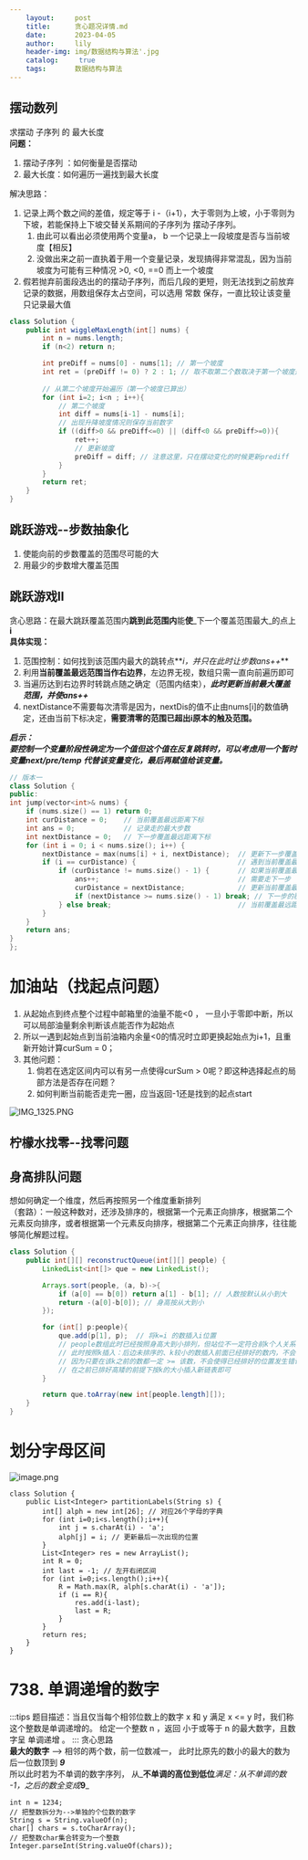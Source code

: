 ```yaml
---
    layout:     post
    title:      贪心题况详情.md
    date:       2023-04-05
    author:     lily
    header-img: img/数据结构与算法'.jpg
    catalog: 	 true
    tags:       数据结构与算法
---
```


<a name="l3hUI"></a>
## 摆动数列
求摆动 子序列 的 最大长度<br />**问题：**

1. 摆动子序列 ：如何衡量是否摆动
2. 最大长度：如何遍历一遍找到最大长度

解决思路：

1. 记录上两个数之间的差值，规定等于 i -（i+1），大于零则为上坡，小于零则为下坡，若能保持上下坡交替关系期间的子序列为  摆动子序列。
   1. 由此可以看出必须使用两个变量a， b 一个记录上一段坡度是否与当前坡度【相反】
   2. 没做出来之前一直执着于用一个变量记录，发现搞得非常混乱，因为当前坡度为可能有三种情况 >0,  <0,  ==0 而上一个坡度
2. 假若抛弃前面段选出的的摆动子序列，而后几段的更短，则无法找到之前放弃记录的数据，用数组保存太占空间，可以选用 常数 保存，一直比较让该变量只记录最大值
```java
class Solution {
    public int wiggleMaxLength(int[] nums) {
        int n = nums.length;
        if (n<2) return n;

        int preDiff = nums[0] - nums[1]; // 第一个坡度
        int ret = (preDiff != 0) ? 2 : 1; // 取不取第二个数取决于第一个坡度是否为0
        
        // 从第二个坡度开始遍历（第一个坡度已算出）
        for (int i=2; i<n ; i++){
            // 第二个坡度
            int diff = nums[i-1] - nums[i];
            // 出现升降坡度情况则保存当前数字
            if ((diff>0 && preDiff<=0) || (diff<0 && preDiff>=0)){
                ret++;
                // 更新坡度
                preDiff = diff; // 注意这里，只在摆动变化的时候更新prediff 
            }
        }
        return ret;
    }
}
```
<a name="yXjm1"></a>
## 跳跃游戏--步数抽象化

1. 使能向前的步数覆盖的范围尽可能的大
2. 用最少的步数增大覆盖范围
<a name="oRZbQ"></a>
## 跳跃游戏Ⅱ
贪心思路：在最大跳跃覆盖范围内**跳到此范围内**能**使**_下一个覆盖范围最大_的点上**i**<br />**具体实现：**

1. 范围控制：如何找到该范围内最大的跳转点**_i，并只在此时让步数ans++_**
2. 利用**当前覆盖最远范围当作右边界**，左边界无视，数组只需一直向前遍历即可
3. 当遍历达到右边界时转跳点随之确定（范围内结束），**_此时更新当前最大覆盖范围，并使ans++_**
4. nextDistance不需要每次清零是因为，nextDis的值不止由nums[i]的数值确定，还由当前下标决定，**需要清零的范围已超出i原本的触及范围。**

**_启示：_**<br />**_要控制一个变量阶段性确定为一个值但这个值在反复跳转时，可以考虑用一个暂时变量next/pre/temp 代替该变量变化，最后再赋值给该变量。_**
```cpp
// 版本一
class Solution {
public:
int jump(vector<int>& nums) {
    if (nums.size() == 1) return 0;
    int curDistance = 0;    // 当前覆盖最远距离下标
    int ans = 0;            // 记录走的最大步数
    int nextDistance = 0;   // 下一步覆盖最远距离下标
    for (int i = 0; i < nums.size(); i++) {
        nextDistance = max(nums[i] + i, nextDistance);  // 更新下一步覆盖最远距离下标
        if (i == curDistance) {                         // 遇到当前覆盖最远距离下标
            if (curDistance != nums.size() - 1) {       // 如果当前覆盖最远距离下标不是终点
                ans++;                                  // 需要走下一步
                curDistance = nextDistance;             // 更新当前覆盖最远距离下标（相当于加油了）
                if (nextDistance >= nums.size() - 1) break; // 下一步的覆盖范围已经可以达到终点，结束循环
            } else break;                               // 当前覆盖最远距离下标是集合终点，不用做ans++操作了，直接结束
        }
    }
    return ans;
}
};
```
<a name="S2n6D"></a>
# 加油站（找起点问题）

1. 从起始点到终点整个过程中邮箱里的油量不能<0 ， 一旦小于零即中断，所以可以局部油量剩余判断该点能否作为起始点
2. 所以一遇到起始点到当前油箱内余量<0的情况时立即更换起始点为i+1，且重新开始计算curSum = 0；
3. 其他问题：
   1. 倘若在选定区间内可以有另一点使得curSum > 0呢？即这种选择起点的局部方法是否存在问题？
   2. 如何判断当前能否走完一圈，应当返回-1还是找到的起点start

![IMG_1325.PNG](https://cdn.nlark.com/yuque/0/2023/png/1238904/1676513642569-4e832eeb-a9a3-4d96-918c-c70d02dbbbd6.png#averageHue=%23fefefe&clientId=uca334234-4546-4&from=paste&height=343&id=u583d1956&name=IMG_1325.PNG&originHeight=514&originWidth=1582&originalType=binary&ratio=1.5&rotation=0&showTitle=false&size=60649&status=done&style=none&taskId=uaa5daebf-bfa8-4193-a535-9c3c42f71cb&title=&width=1054.6666666666667)

<a name="LqhuC"></a>
## 柠檬水找零--找零问题

<a name="v0QjK"></a>
## 身高排队问题
想如何确定一个维度，然后再按照另一个维度重新排列<br />（套路）：一般这种数对，还涉及排序的，根据第一个元素正向排序，根据第二个元素反向排序，或者根据第一个元素反向排序，根据第二个元素正向排序，往往能够简化解题过程。
```java
class Solution {
    public int[][] reconstructQueue(int[][] people) {
        LinkedList<int[]> que = new LinkedList();

        Arrays.sort(people, (a, b)->{
            if (a[0] == b[0]) return a[1] - b[1]; // 人数按默认从小到大
            return -(a[0]-b[0]); // 身高按从大到小
        });

        for (int[] p:people){
            que.add(p[1], p);  // 将k=i 的数插入i位置
            // people数组此时已经按照身高大到小排列，但站位不一定符合前k个人关系
            // 此时按照k插入：后边未排序的、k较小的数插入前面已经排好的数内，不会有任何新问题
            // 因为只要在该k之前的数都一定 >= 该数，不会使得已经排好的位置发生错误，
            // 在之前已排好高矮的前提下按k的大小插入新链表即可
        }

        return que.toArray(new int[people.length][]);
    }
}
```
<a name="BIvnd"></a>
# 划分字母区间
![image.png](https://cdn.nlark.com/yuque/0/2023/png/1238904/1677513212232-a07dc4ee-ad15-495f-8472-4e264e10de73.png#averageHue=%23faf9f8&clientId=ue0d9ca06-79a9-4&from=paste&height=481&id=uffa55098&name=image.png&originHeight=722&originWidth=1104&originalType=binary&ratio=1.5&rotation=0&showTitle=false&size=90332&status=done&style=none&taskId=ua4e8b346-8bbf-488f-b9bd-c13352332c8&title=&width=736)
```
class Solution {
    public List<Integer> partitionLabels(String s) {
        int[] alph = new int[26]; // 对应26个字母的字典
        for (int i=0;i<s.length();i++){
            int j = s.charAt(i) - 'a';
            alph[j] = i; // 更新最后一次出现的位置
        }
        List<Integer> res = new ArrayList();
        int R = 0;
        int last = -1; // 左开右闭区间
        for (int i=0;i<s.length();i++){
            R = Math.max(R, alph[s.charAt(i) - 'a']);
            if (i == R){
                res.add(i-last);
                last = R;
            }
        }
        return res;
    }
}
```
<a name="jMsw5"></a>
# **738. 单调递增的数字**
:::tips
题目描述：当且仅当每个相邻位数上的数字 x 和 y 满足 x <= y 时，我们称这个整数是单调递增的。  给定一个整数 n ，返回 小于或等于 n 的最大数字，且数字呈 单调递增 。
:::
贪心思路  <br />**最大的数字** --> 相邻的两个数，前一位数减一， 此时比原先的数小的最大的数为 后一位数顶到 _**9**_<br />所以此时若为不单调的数字序列， 从_**不单调的高位到低位**_满足：从不单调的数 -1，之后的数全变成_**9**_
```
int n = 1234;
// 把整数拆分为-->单独的个位数的数字
String s = String.valueOf(n);
char[] chars = s.toCharArray();
// 把整数char集合转变为一个整数
Integer.parseInt(String.valueOf(chars));
```
